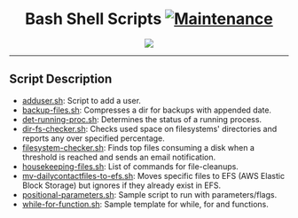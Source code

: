 # <div align="center"> Bash Shell Scripts [![Maintenance](https://img.shields.io/badge/Maintained%3F-yes-green.svg)](https://github.com/erwynesantos) </div>
<p align="center"> <img src="https://thumbs.gfycat.com/FloweryPowerfulDrafthorse-size_restricted.gif" </p>

---
## Script Description
* [adduser.sh](adduser.sh): Script to add a user.
* [backup-files.sh](backup-files.sh): Compresses a dir for backups with appended date.
* [det-running-proc.sh](det-running-proc.sh): Determines the status of a running process.
* [dir-fs-checker.sh](dir-fs-checker.sh): Checks used space on filesystems' directories and reports any over specified percentage.
* [filesystem-checker.sh](filesystem-checker.sh): Finds top files consuming a disk when a threshold is reached and sends an email notification.
* [housekeeping-files.sh](housekeeping-files.sh): List of commands for file-cleanups.
* [mv-dailycontactfiles-to-efs.sh](mv-dailycontactfiles-to-efs.sh): Moves specific files to EFS (AWS Elastic Block Storage) but ignores if they already exist in EFS.
* [positional-parameters.sh](positional-parameters.sh): Sample script to run with parameters/flags.
* [while-for-function.sh](while-for-function.sh): Sample template for while, for and functions.
